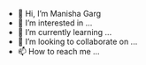 - 👋 Hi, I’m Manisha Garg
- 👀 I’m interested in ...
- 🌱 I’m currently learning ...
- 💞️ I’m looking to collaborate on ...
- 📫 How to reach me ...

<!---
GargManisha/GargManisha is a ✨ special ✨ repository because its `README.md` (this file) appears on your GitHub profile.
You can click the Preview link to take a look at your changes.
--->
